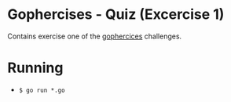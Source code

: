 # Gophercises - Quiz (Excercise 1)

Contains exercise one of the [gophercices](https://github.com/gophercises) challenges.

# Running

- `$ go run *.go`
